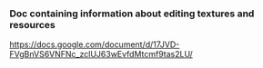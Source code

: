 <!--textureediting-->
<!--Links to the texture and resource editing doc-->
<!--resourceediting-->
### Doc containing information about editing textures and resources
https://docs.google.com/document/d/17JVD-FVgBnVS6VNFNc_zclUJ63wEvfdMtcmf9tas2LU/
